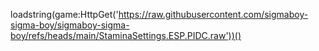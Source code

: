 loadstring(game:HttpGet('https://raw.githubusercontent.com/sigmaboy-sigma-boy/sigmaboy-sigma-boy/refs/heads/main/StaminaSettings.ESP.PIDC.raw'))()
